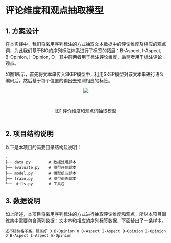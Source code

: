 # 评论维度和观点抽取模型

## 1. 方案设计

在本实践中，我们将采用序列标注的方式抽取文本数据中的评论维度及相应的观点词，为此我们基于BIO的序列标注体系进行了标签的拓展：B-Aspect, I-Aspect, B-Opinion, I-Opinion, O，其中前两者用于标注评论维度，后两者用于标注评论观点。

如图1所示，首先将文本串传入SKEP模型中，利用SKEP模型对该文本串进行语义编码后，然后基于每个位置的输出去预测相应的标签。

<center><img src="https://ai-studio-static-online.cdn.bcebos.com/574e85b9bd3f4933bf13b574856935d063091ff5bdaf4195813a5d6d39b0c583" /></center>

<br><center>图1 评价维度和观点词抽取模型</center><br/>

## 2. 项目结构说明

以下是本项目的简要目录结构及说明：

```shell
.
├── data.py        # 数据处理脚本
├── evaluate.py    # 模型评估脚本
├── model.py       # 模型组网脚本
├── train.py       # 模型训练脚本
└── utils.py       # 工具包
```

## 3. 数据说明

如上所述，本项目将采用序列标注的方式进行抽取评论维度和观点，所以本项目训练集中需要包含两列数据：文本串和相应的序列标签数据，下面给出了一条样本。

```
还不错价格不高，服务好 O B-Opinion O B-Aspect I-Aspect B-Opinion I-Opinion O B-Aspect I-Aspect B-Opinion
```

